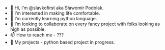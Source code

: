 - 👋 Hi, I’m @slavkofirst aka Sławomir Podolak.
- 👀 I’m interested in making life comfortable.
- 🌱 I’m currently learning python language.
- 💞️ I’m looking to collaborate on every fancy project with folks looking as high as possible. 
- 📫 How to reach me - ???
- 💾 My projects - python based project in progress.

<!---
slavkofirst/slavkofirst is a ✨ special ✨ repository because its `README.md` (this file) appears on your GitHub profile.
You can click the Preview link to take a look at your changes.
--->
